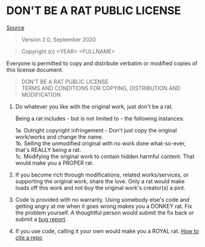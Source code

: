 # DON'T BE A RAT PUBLIC LICENSE

[Source](https://github.com/thetechrobo/dbad-clean)

> Version 2.0, September 2020

> Copyright (c) \<YEAR\> \<FULLNAME\>
 
 Everyone is permitted to copy and distribute verbatim or modified copies of this license document.

> DON'T BE A RAT PUBLIC LICENSE  
> TERMS AND CONDITIONS FOR COPYING, DISTRIBUTION AND MODIFICATION

 1. Do whatever you like with the original work, just don't be a rat.

     Being a rat includes - but is not limited to - the following instances:

	 1a. Outright copyright infringement - Don't just copy the original work/works and change the name.  
	 1b. Selling the unmodified original with no work done what-so-ever, that's REALLY being a rat.  
	 1c. Modifying the original work to contain hidden harmful content. That would make you a PROPER rat.  

 2. If you become rich through modifications, related works/services, or supporting the original work,
 share the love. Only a rat would make loads off this work and not buy the original work's 
 creator(s) a pint.
 
 3. Code is provided with no warranty. Using somebody else's code and getting angry at me when it goes wrong makes 
 you a DONKEY rat. Fix the problem yourself. A thoughtful person would submit the fix back or submit a [bug report](https://www.chiark.greenend.org.uk/~sgtatham/bugs.html).

4. If you use code, calling it your own would make you a ROYAL rat. [How to cite a repo](https://academia.stackexchange.com/questions/14010/how-do-you-cite-a-github-repository)
